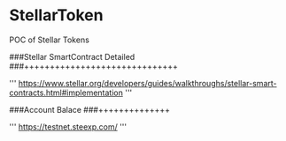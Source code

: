 # StellarToken
POC of Stellar Tokens


###Stellar SmartContract Detailed 
###++++++++++++++++++++++++++++++

'''
https://www.stellar.org/developers/guides/walkthroughs/stellar-smart-contracts.html#implementation
'''

###Account Balace
###++++++++++++++

'''
https://testnet.steexp.com/
'''

